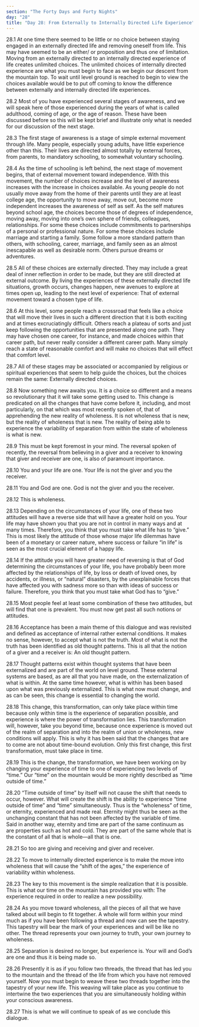 ```yaml
---
section: "The Forty Days and Forty Nights"
day: "28"
title: "Day 28: From Externally to Internally Directed Life Experience"
---
```


28.1 At one time there seemed to be little or no choice between staying
engaged in an externally directed life and removing oneself from life.
This may have seemed to be an either/ or proposition and thus one of
limitation. Moving from an externally directed to an internally directed
experience of life creates unlimited choices. The unlimited choices of
internally directed experience are what you must begin to face as we
begin our descent from the mountain top. To wait until level ground is
reached to begin to view the choices available would be to put off
coming to know the difference between externally and internally directed
life experiences.

28.2 Most of you have experienced several stages of awareness, and we
will speak here of those experienced during the years of what is called
adulthood, coming of age, or the age of reason. These have been
discussed before so this will be kept brief and illustrate only what is
needed for our discussion of the next stage.

28.3 The first stage of awareness is a stage of simple external movement
through life. Many people, especially young adults, have little
experience other than this. Their lives are directed almost totally by
external forces, from parents, to mandatory schooling, to somewhat
voluntary schooling.

28.4 As the time of schooling is left behind, the next stage of movement
begins, that of external movement toward independence. With this
movement, the number of choices increase and the level of awareness
increases with the increase in choices available. As young people do not
usually move away from the home of their parents until they are at least
college age, the opportunity to move away, move out, become more
independent increases the awareness of self as self. As the self matures
beyond school age, the choices become those of degrees of independence,
moving away, moving into one’s own sphere of friends, colleagues,
relationships. For some these choices include commitments to
partnerships of a personal or professional nature. For some these
choices include marriage and starting a family. Some follow a more
standard pattern than others, with schooling, career, marriage, and
family seen as an almost inescapable as well as desirable norm. Others
pursue dreams or adventures.

28.5 All of these choices are externally directed. They may include a
great deal of inner reflection in order to be made, but they are still
directed at external outcome. By living the experiences of these
externally directed life situations, growth occurs, changes happen, new
avenues to explore at times open up, leading to the next level of
experience: That of external movement toward a chosen type of life.

28.6 At this level, some people reach a crossroad that feels like a
choice that will move their lives in such a different direction that it
is both exciting and at times excruciatingly difficult. Others reach a
plateau of sorts and just keep following the opportunities that are
presented along one path. They may have chosen one career, for instance,
and made choices within that career path, but never really consider a
different career path. Many simply reach a state of reasonable comfort
and will make no choices that will effect that comfort level.

28.7 All of these stages may be associated or accompanied by religious
or spiritual experiences that seem to help guide the choices, but the
choices remain the same: Externally directed choices.

28.8 Now something new awaits you. It is a choice so different and a
means so revolutionary that it will take some getting used to. This
change is predicated on all the changes that have come before it,
including, and most particularly, on that which was most recently spoken
of, that of apprehending the new reality of wholeness. It is not
wholeness that is new, but the reality of wholeness that is new. The
reality of being able to experience the variability of separation from
within the state of wholeness is what is new.

28.9 This must be kept foremost in your mind. The reversal spoken of
recently, the reversal from believing in a giver and a receiver to
knowing that giver and receiver are one, is also of paramount
importance.

28.10 You and your life are one. Your life is not the giver and you the
receiver.

28.11 You and God are one. God is not the giver and you the receiver.

28.12 This is wholeness.

28.13 Depending on the circumstances of your life, one of these two
attitudes will have a reverse side that will have a greater hold on you.
Your life may have shown you that you are not in control in many ways
and at many times. Therefore, you think that you must take what life has
to “give.” This is most likely the attitude of those whose major life
dilemmas have been of a monetary or career nature, where success or
failure “in life” is seen as the most crucial element of a happy life.

28.14 If the attitude you will have greater need of reversing is that of
God determining the circumstances of your life, you have probably been
more affected by the relationships of life, by loss or death of loved
ones, by accidents, or illness, or “natural” disasters, by the
unexplainable forces that have affected you with sadness more so than
with ideas of success or failure. Therefore, you think that you must
take what God has to “give.”

28.15 Most people feel at least some combination of these two attitudes,
but will find that one is prevalent. You must now get past all such
notions or attitudes.

28.16 Acceptance has been a main theme of this dialogue and was
revisited and defined as acceptance of internal rather external
conditions. It makes no sense, however, to accept what is not the truth.
Most of what is not the truth has been identified as old thought
patterns. This is all that the notion of a giver and a receiver is: An
old thought pattern.

28.17 Thought patterns exist within thought systems that have been
externalized and are part of the world on level ground. These external
systems are based, as are all that you have made, on the externalization
of what is within. At the same time however, what is within has been
based upon what was previously externalized. This is what now must
change, and as can be seen, this change is essential to changing the
world.

28.18 This change, this transformation, can only take place within time
because only within time is the experience of separation possible, and
experience is where the power of transformation lies. This
transformation will, however, take you beyond time, because once
experience is moved out of the realm of separation and into the realm of
union or wholeness, new conditions will apply. This is why it has been
said that the changes that are to come are not about time-bound
evolution. Only this first change, this first transformation, must take
place in time.

28.19 This is the change, the transformation, we have been working on by
changing your experience of time to one of experiencing two levels of
“time.” Our “time” on the mountain would be more rightly described as
“time outside of time.”

28.20 “Time outside of time” by itself will not cause the shift that
needs to occur, however. What will create the shift is the ability to
experience “time outside of time” and “time” simultaneously. Thus is the
“wholeness” of time, or eternity, experienced and made real. Eternity
might thus be seen as the unchanging constant that has not been affected
by the variable of time. Said in another way, eternity and time are part
of the same continuum as are properties such as hot and cold. They are
part of the same whole that is the constant of all that is whole—all
that is one.

28.21 So too are giving and receiving and giver and receiver.

28.22 To move to internally directed experience is to make the move into
wholeness that will cause the “shift of the ages,” the experience of
variability within wholeness.

28.23 The key to this movement is the simple realization that it is
possible. This is what our time on the mountain has provided you with:
The experience required in order to realize a new possibility.

28.24 As you move toward wholeness, all the pieces of all that we have
talked about will begin to fit together. A whole will form within your
mind much as if you have been following a thread and now can see the
tapestry. This tapestry will bear the mark of your experiences and will
be like no other. The thread represents your own journey to truth, your
own journey to wholeness.

28.25 Separation is desired no longer, but experience is. Your will and
God’s are one and thus it is being made so.

28.26 Presently it is as if you follow two threads, the thread that has
led you to the mountain and the thread of the life from which you have
not removed yourself. Now you must begin to weave these two threads
together into the tapestry of your new life. This weaving will take
place as you continue to intertwine the two experiences that you are
simultaneously holding within your conscious awareness.

28.27 This is what we will continue to speak of as we conclude this
dialogue.

